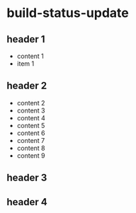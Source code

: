 # build-status-update

## header 1
 * content 1
 * item 1

## header 2

 * content 2
 * content 3
 * content 4
 * content 5
 * content 6
 * content 7
 * content 8
 * content 9


## header 3

## header 4

